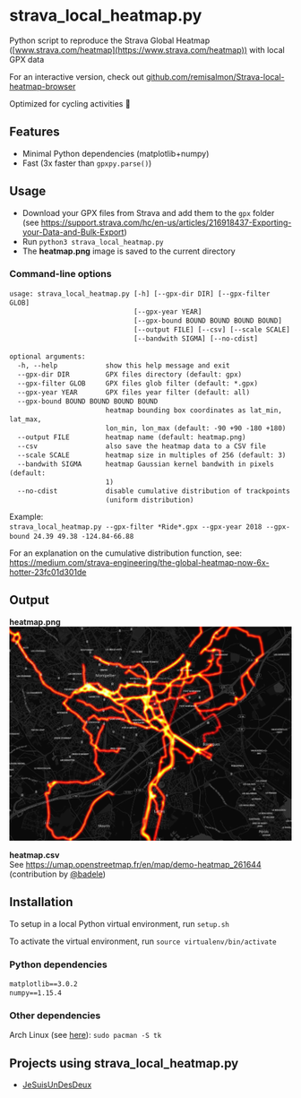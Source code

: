 # strava_local_heatmap.py

Python script to reproduce the Strava Global Heatmap ([www.strava.com/heatmap](https://www.strava.com/heatmap)) with local GPX data

For an interactive version, check out [github.com/remisalmon/Strava-local-heatmap-browser](https://github.com/remisalmon/Strava-local-heatmap-browser)

Optimized for cycling activities :bicyclist:

## Features

* Minimal Python dependencies (matplotlib+numpy)
* Fast (3x faster than `gpxpy.parse()`)

## Usage

* Download your GPX files from Strava and add them to the `gpx` folder  
(see https://support.strava.com/hc/en-us/articles/216918437-Exporting-your-Data-and-Bulk-Export)
* Run `python3 strava_local_heatmap.py`
* The **heatmap.png** image is saved to the current directory

### Command-line options

```
usage: strava_local_heatmap.py [-h] [--gpx-dir DIR] [--gpx-filter GLOB]
                               [--gpx-year YEAR]
                               [--gpx-bound BOUND BOUND BOUND BOUND]
                               [--output FILE] [--csv] [--scale SCALE]
                               [--bandwith SIGMA] [--no-cdist]

optional arguments:
  -h, --help            show this help message and exit
  --gpx-dir DIR         GPX files directory (default: gpx)
  --gpx-filter GLOB     GPX files glob filter (default: *.gpx)
  --gpx-year YEAR       GPX files year filter (default: all)
  --gpx-bound BOUND BOUND BOUND BOUND
                        heatmap bounding box coordinates as lat_min, lat_max,
                        lon_min, lon_max (default: -90 +90 -180 +180)
  --output FILE         heatmap name (default: heatmap.png)
  --csv                 also save the heatmap data to a CSV file
  --scale SCALE         heatmap size in multiples of 256 (default: 3)
  --bandwith SIGMA      heatmap Gaussian kernel bandwith in pixels (default:
                        1)
  --no-cdist            disable cumulative distribution of trackpoints
                        (uniform distribution)
```

Example:  
`strava_local_heatmap.py --gpx-filter *Ride*.gpx --gpx-year 2018 --gpx-bound 24.39 49.38 -124.84-66.88`

For an explanation on the cumulative distribution function, see:  
https://medium.com/strava-engineering/the-global-heatmap-now-6x-hotter-23fc01d301de

## Output

**heatmap.png**  
![heatmap_zoom.png](output_heatmap.png)

**heatmap.csv**  
See https://umap.openstreetmap.fr/en/map/demo-heatmap_261644 (contribution by [@badele](https://github.com/badele))

## Installation

To setup in a local Python virtual environment, run `setup.sh`

To activate the virtual environment, run `source virtualenv/bin/activate`

### Python dependencies

```
matplotlib==3.0.2
numpy==1.15.4
```

### Other dependencies

Arch Linux (see [here](https://github.com/remisalmon/strava-local-heatmap/pull/3#issuecomment-443541311)): `sudo pacman -S tk`

## Projects using strava_local_heatmap.py

- [JeSuisUnDesDeux](https://gitlab.com/JeSuisUnDesDeux/jesuisundesdeux/tree/master/datas/traces)
